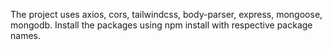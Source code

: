 The project uses axios, cors,  tailwindcss, body-parser, express, mongoose, mongodb. 
Install the packages using npm install with respective package names. 
